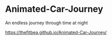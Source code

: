 # Animated-Car-Journey
An endless journey through time at night


https://thefitbea.github.io/Animated-Car-Journey/
